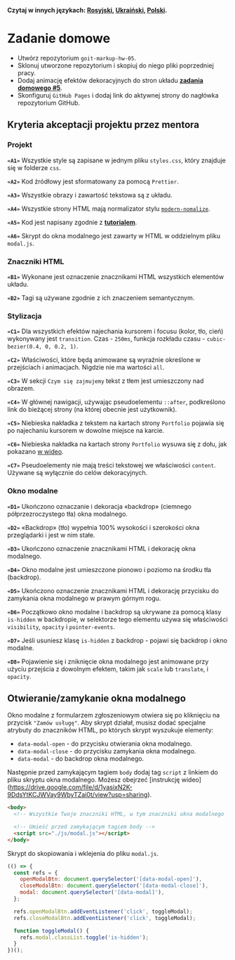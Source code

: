 **Czytaj w innych językach: [Rosyjski](README.md), [Ukraiński](README.ua.md),
[Polski](README.pl.md).**

# Zadanie domowe

- Utwórz repozytorium `goit-markup-hw-05`.
- Sklonuj utworzone repozytorium i skopiuj do niego pliki poprzedniej pracy. 
- Dodaj animację efektów dekoracyjnych do stron układu
  [**zadania domowego #5**](<https://www.figma.com/file/SqiyweSseH96c3wVZmnGfq/Zadanie-domowe-GOIT-Polska?node-id=3334%3A3>).
- Skonfiguruj `GitHub Pages` i dodaj link do aktywnej strony do 
  nagłówka repozytorium GitHub. 

## Kryteria akceptacji projektu przez mentora

### Projekt

**`«A1»`** Wszystkie style są zapisane w jednym pliku `styles.css`, który znajduje się 
w folderze `css`.

**`«A2»`** Kod źródłowy jest sformatowany za pomocą `Prettier`.

**`«A3»`** Wszystkie obrazy i zawartość tekstowa są z układu.

**`«A4»`** Wszystkie strony HTML mają normalizator stylu 
[`modern-nomalize`](https://github.com/sindresorhus/modern-normalize).

**`«A5»`** Kod jest napisany zgodnie z
[**tutorialem**](http://sadcitizen.me/code-guide/).

**`«A6»`** Skrypt do okna modalnego jest zawarty w HTML w oddzielnym pliku `modal.js`.

### Znaczniki HTML

**`«B1»`** Wykonane jest oznaczenie znacznikami HTML wszystkich elementów układu. 

**`«B2»`** Tagi są używane zgodnie z ich znaczeniem semantycznym. 

### Stylizacja

**`«C1»`** Dla wszystkich efektów najechania kursorem i focusu (kolor, tło, cień) wykonywany jest `transition`.
Czas - `250ms`, funkcja rozkładu czasu - `cubic-bezier(0.4, 0, 0.2, 1)`.

**`«C2»`** Właściwości, które będą animowane są wyraźnie określone w przejściach i animacjach. 
Nigdzie nie ma wartości  `all`.

**`«C3»`** W sekcji `Czym się zajmujemy` tekst z tłem jest umieszczony 
nad obrazem.

**`«C4»`** W głównej nawigacji, używając pseudoelementu `::after`, podkreślono link 
do bieżącej strony (na której obecnie jest użytkownik). 

**`«C5»`** Niebieska nakładka z tekstem na kartach strony `Portfolio` pojawia się 
po najechaniu kursorem w dowolne miejsce na karcie. 

**`«C6»`** Niebieska nakładka na kartach strony `Portfolio` wysuwa się z dołu, jak 
pokazano [w wideo](./preview.gif).

**`«C7»`** Pseudoelementy nie mają treści tekstowej we właściwości `content`. Używane 
są wyłącznie do celów dekoracyjnych. 

### Okno modalne 

**`«D1»`** Ukończono oznaczanie i dekoracja «backdrop» (ciemnego półprzezroczystego 
tła) okna modalnego. 

**`«D2»`** «Backdrop» (tło) wypełnia 100% wysokości i szerokości okna przeglądarki
i jest w nim stałe. 

**`«D3»`** Ukończono oznaczenie znacznikami HTML i dekorację okna modalnego. 

**`«D4»`** Okno modalne jest umieszczone pionowo i poziomo na środku tła (backdrop). 

**`«D5»`** Ukończono oznaczenie znacznikami HTML i dekorację przycisku do zamykania 
okna modalnego w prawym górnym rogu. 

**`«D6»`** Początkowo okno modalne i backdrop są ukrywane za pomocą klasy
`is-hidden` w backdropie, w selektorze tego elementu używa się właściwości
`visibility`, `opacity` i `pointer-events`.

**`«D7»`** Jeśli usuniesz klasę `is-hidden` z backdrop - pojawi się backdrop i
okno modalne. 

**`«D8»`** Pojawienie się i zniknięcie okna modalnego jest animowane przy użyciu
przejścia z dowolnym efektem, takim jak `scale` lub `translate`, i `opacity`.

## Otwieranie/zamykanie okna modalnego 

Okno modalne z formularzem zgłoszeniowym otwiera się po kliknięciu na przycisk
`"Zamów usługę"`. Aby skrypt działał, musisz dodać specjalne atrybuty do znaczników HTML,
po których skrypt wyszukuje elementy: 

- `data-modal-open` - do przycisku otwierania okna modalnego. 
- `data-modal-close` - do przycisku zamykania okna modalnego. 
- `data-modal` - do backdrop okna modalnego. 

Następnie przed zamykającym tagiem `body` dodaj tag `script` z linkiem do pliku 
skryptu okna modalnego. Możesz obejrzeć 
[instrukcję wideo] (https://drive.google.com/file/d/1yasixN2K-9DdsYtKCJWVay9WbyTZai0t/view?usp=sharing).

```html
<body>
  <!-- Wszystkie Twoje znaczniki HTML, w tym znaczniki okna modalnego  -->

  <!-- Umieść przed zamykającym tagiem body -->
  <script src="./js/modal.js"></script>
</body>
```

Skrypt do skopiowania i wklejenia do pliku `modal.js`.

```js
(() => {
  const refs = {
    openModalBtn: document.querySelector('[data-modal-open]'),
    closeModalBtn: document.querySelector('[data-modal-close]'),
    modal: document.querySelector('[data-modal]'),
  };

  refs.openModalBtn.addEventListener('click', toggleModal);
  refs.closeModalBtn.addEventListener('click', toggleModal);

  function toggleModal() {
    refs.modal.classList.toggle('is-hidden');
  }
})();
```
